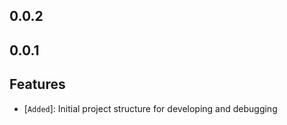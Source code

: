 ## 0.0.2



## 0.0.1

## Features

- [`Added`]: Initial project structure for developing and debugging
